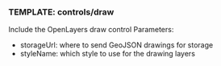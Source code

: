 ### TEMPLATE: controls/draw

Include the OpenLayers draw control
Parameters:

* storageUrl: where to send GeoJSON drawings for storage
* styleName: which style to use for the drawing layers
